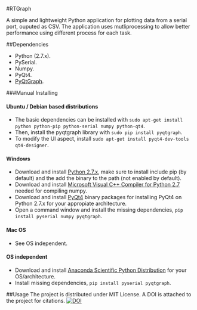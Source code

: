 #RTGraph

A simple and lightweight Python application for plotting data from a serial port, ouputed as CSV.
The application uses mutliprocessing to allow better performance using different process for each task.


##Dependencies
- Python (2.7.x).
- PySerial.
- Numpy.
- PyQt4.
- [PyQtGraph](http://www.pyqtgraph.org/).

###Manual Installing

#### Ubuntu / Debian based distributions
- The basic dependencies can be installed with ```sudo apt-get install python python-pip python-serial numpy python-qt4```.
- Then, install the pyqtgraph library with ```sudo pip install pyqtgraph```.
- To modify the UI aspect, install ```sudo apt-get install pyqt4-dev-tools qt4-designer```.

#### Windows
- Download and install [Python 2.7.x](https://www.python.org/downloads/windows/), make sure to install include pip (by default) and the add the binary to the path (not enabled by default).
- Download and install [Microsoft Visual C++ Compiler for Python 2.7](http://aka.ms/vcpython27) needed for compiling numpy.
- Download and install [PyQt4](http://www.riverbankcomputing.com/software/pyqt/download) binary packages for installing PyQt4 on Python 2.7.x for your appropiate architecture.
- Open a command window and install the missing dependencies, ```pip install pyserial numpy pyqtgraph```.

#### Mac OS
- See OS independent.

#### OS independent
- Download and install [Anaconda Scientific Python Distribution](https://store.continuum.io/cshop/anaconda/) for your OS/architecture.
- Install missing dependencies, ```pip install pyserial pyqtgraph```.

##Usage
The project is distributed under MIT License. A DOI is attached to the project for citations.
[![DOI](https://zenodo.org/badge/doi/10.5281/zenodo.12789.svg)](http://dx.doi.org/10.5281/zenodo.12789)
